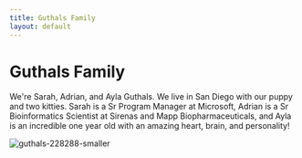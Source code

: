 ```yaml
---
title: Guthals Family 
layout: default
---
```

# Guthals Family

We're Sarah, Adrian, and Ayla Guthals. We live in San Diego with our puppy and two kitties. Sarah is a Sr Program Manager at Microsoft, Adrian is a Sr Bioinformatics Scientist at Sirenas and Mapp Biopharmaceuticals, and Ayla is an incredible one year old with an amazing heart, brain, and personality!

![guthals-228288-smaller](https://user-images.githubusercontent.com/1314285/53121241-9e199d00-3508-11e9-8f57-a1e32752212b.jpeg)
